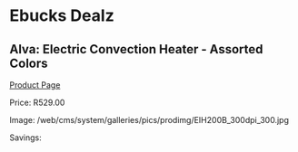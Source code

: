 
# Ebucks Dealz
## Alva: Electric Convection Heater - Assorted Colors
[Product Page](https://www.ebucks.com/web/shop/productSelected.do?prodId=492954717&catId=704982758)

Price: R529.00

Image: /web/cms/system/galleries/pics/prodimg/EIH200B_300dpi_300.jpg

Savings: 


	